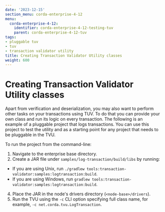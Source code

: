 ```yaml
---
date: '2023-12-15'
section_menu: corda-enterprise-4-12
menu:
  corda-enterprise-4-12:
    identifier: corda-enterprise-4-12-testing-tuv
    parent: corda-enterprise-4-12-tuv
tags:
- pluggable tuv
- tuv
- transaction validator utility
title: Creating Transaction Validator Utility classes
weight: 600
---
```


# Creating Transaction Validator Utility classes

Apart from verification and deserialization, you may also want to perform other tasks on your transactions using TUV. To do that you can provide your own class and run its logic on every transaction.
The following is an example of a pluggable project that logs transactions. You can use this project to test the utility and as a starting point for any project that needs to be pluggable in the TVU.

To run the project from the command-line:

1. Navigate to the enterprise base directory.
2. Create a JAR file under `samples/log-transaction/build/libs` by running:
* If you are using Unix, run `./gradlew tools:transaction-validator:samples:logtransaction:build`.
* If you are using Windows, run `gradlew tools:transaction-validator:samples:logtransaction:build`.
4. Place the JAR in the node's drivers directory (`<node-base>/drivers`).
5. Run the TVU using the `-c` CLI option specifying full class name, for example, `-c net.corda.tvu.LogTransaction`.
